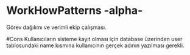 # WorkHowPatterns -alpha-
 Görev dağılımı ve verimli ekip çalışması.
	
#Cons
Kullanıcıların sisteme kayıt olması için database üzerinden user tablosundaki name kısmına kullanıcının gerçek adının yazılması gerekli.
 
